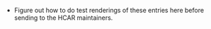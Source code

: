 - Figure out how to do test renderings of these entries here before
  sending to the HCAR maintainers.
